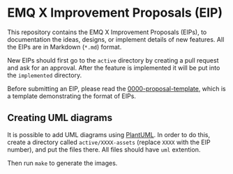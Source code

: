 # EMQ X Improvement Proposals (EIP)

This repository contains the EMQ X Improvement Proposals (EIPs), to documentation
the ideas, designs, or implement details of new features. All the EIPs are in
Markdown (`*.md`) format.

New EIPs should first go to the `active` directory by creating a pull request
and ask for an approval. After the feature is implemented it will be put into
the `implemented` directory.

Before submitting an EIP, please read the
[0000-proposal-template](active/0000-proposal-template.md), which is a template
demonstrating the format of EIPs.

## Creating UML diagrams

It is possible to add UML diagrams using [PlantUML](https://plantuml.com/).
In order to do this, create a directory called `active/XXXX-assets` (replace
`XXXX` with the EIP number), and put the files there. All files should have
`uml` extention.

Then run `make` to generate the images.

